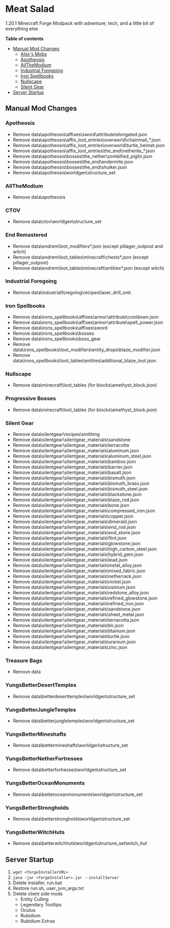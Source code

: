# Meat Salad
1.20.1 Minecraft Forge Modpack with adventure, tech, and a little bit of everything else

**Table of contents**
- [Manual Mod Changes](#manual-mod-changes)
    - [Alex's Mobs](#alexs-mobs)
    - [Apotheosis](#apotheosis)
    - [AllTheModium](#allthemodium)
    - [Industrial Foregoing](#industrial-foregoing)
    - [Iron Spellbooks](#iron-spellbooks)
    - [Nullscape](#nullscape)
    - [Silent Gear](#silent-gear)
- [Server Startup](#server-startup)

## Manual Mod Changes
### Apotheosis
- Remove data\apotheosis\affixes\sword\attribute\elongated.json
- Remove data\apotheosis\affix_loot_entries\overworld\chainmail_*.json
- Remove data\apotheosis\affix_loot_entries\overworld\turtle_helmet.json
- Remove data\apotheosis\affix_loot_entries\the_end\netherite_*.json
- Remove data\apotheosis\bosses\the_nether\zombified_piglin.json
- Remove data\apotheosis\bosses\the_end\endermite.json
- Remove data\apotheosis\bosses\the_end\shulker.json
- Remove data\apotheosis\worldgen\structure_set

### AllTheModium
- Remove data\apotheosis

### CTOV
- Remove data\ctov\worldgen\structure_set

### End Remastered
- Remove data\endrem\loot_modifiers\*.json (except pillager_outpost and witch)
- Remove data\endrem\loot_tables\minecraft\chests\*.json (except pillager_outpost)
- Remove data\endrem\loot_tables\minecraft\entities\*.json (except witch)

### Industrial Foregoing
- Remove data\industrialforegoing\recipes\laser_drill_ore\

### Iron Spellbooks
- Remove data\irons_spellbooks\affixes\armor\attribute\cooldown.json
- Remove data\irons_spellbooks\affixes\armor\attribute\spell_power.json
- Remove data\irons_spellbooks\affixes\sword
- Remove data\irons_spellbooks\bosses
- Remove data\irons_spellbooks\boss_gear
- Remove data\irons_spellbooks\loot_modifiers\entity_drops\blaze_modifier.json
- Remove data\irons_spellbooks\loot_tables\entities\additional_blaze_loot.json

### Nullscape
- Remove data\minecraft\loot_tables (for blocks\amethyst_block.json)

### Progressive Bosses
- Remove data\minecraft\loot_tables (for blocks\amethyst_block.json)

### Silent Gear
- Remove data\silentgear\recipes\smithing
- Remove data\silentgear\silentgear_materials\sandstone
- Remove data\silentgear\silentgear_materials\terracotta
- Remove data\silentgear\silentgear_materials\aluminum.json
- Remove data\silentgear\silentgear_materials\aluminum_steel.json
- Remove data\silentgear\silentgear_materials\bamboo.json
- Remove data\silentgear\silentgear_materials\barrier.json
- Remove data\silentgear\silentgear_materials\basalt.json
- Remove data\silentgear\silentgear_materials\bismuth.json
- Remove data\silentgear\silentgear_materials\bismuth_brass.json
- Remove data\silentgear\silentgear_materials\bismuth_steel.json
- Remove data\silentgear\silentgear_materials\blackstone.json
- Remove data\silentgear\silentgear_materials\blaze_rod.json
- Remove data\silentgear\silentgear_materials\bone.json
- Remove data\silentgear\silentgear_materials\compressed_iron.json
- Remove data\silentgear\silentgear_materials\copper.json
- Remove data\silentgear\silentgear_materials\dimerald.json
- Remove data\silentgear\silentgear_materials\end_rod.json
- Remove data\silentgear\silentgear_materials\end_stone.json
- Remove data\silentgear\silentgear_materials\flint.json
- Remove data\silentgear\silentgear_materials\glowstone.json
- Remove data\silentgear\silentgear_materials\high_carbon_steel.json
- Remove data\silentgear\silentgear_materials\hybrid_gem.json
- Remove data\silentgear\silentgear_materials\lead.json
- Remove data\silentgear\silentgear_materials\metal_alloy.json
- Remove data\silentgear\silentgear_materials\mixed_fabric.json
- Remove data\silentgear\silentgear_materials\netherrack.json
- Remove data\silentgear\silentgear_materials\nickel.json
- Remove data\silentgear\silentgear_materials\osmium.json
- Remove data\silentgear\silentgear_materials\redstone_alloy.json
- Remove data\silentgear\silentgear_materials\refined_glowstone.json
- Remove data\silentgear\silentgear_materials\refined_iron.json
- Remove data\silentgear\silentgear_materials\sandstone.json
- Remove data\silentgear\silentgear_materials\sheet_metal.json
- Remove data\silentgear\silentgear_materials\terracotta.json
- Remove data\silentgear\silentgear_materials\tin.json
- Remove data\silentgear\silentgear_materials\titanium.json
- Remove data\silentgear\silentgear_materials\turtle.json
- Remove data\silentgear\silentgear_materials\uranium.json
- Remove data\silentgear\silentgear_materials\zinc.json

### Treasure Bags
- Remove data

### YungsBetterDesertTemples
- Remove data\betterdeserttemples\worldgen\structure_set

### YungsBetterJungleTemples
- Remove data\betterjungletemples\worldgen\structure_set

### YungsBetterMineshafts
- Remove data\bettermineshafts\worldgen\structure_set

### YungsBetterNetherFortresses
- Remove data\betterfortresses\worldgen\structure_set

### YungsBetterOceanMonuments
- Remove data\betteroceanmonuments\worldgen\structure_set

### YungsBetterStrongholds
- Remove data\betterstrongholds\worldgen\structure_set

### YungsBetterWitchHuts
- Remove data\betterwitchhuts\worldgen\structure_set\witch_hut

## Server Startup
1. `wget <forgeInstallerURL>`
2. `java -jar <forgeInstaller>.jar --installServer`
3. Delete installer, run.bat
4. Restore run.sh, user_jvm_args.txt
5. Delete client side mods
    - Entity Culling
    - Legendary Tooltips
    - Oculus
    - Rubidium
    - Rubidium Extras
